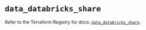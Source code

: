 # `data_databricks_share`

Refer to the Terraform Registry for docs: [`data_databricks_share`](https://registry.terraform.io/providers/databricks/databricks/1.49.1/docs/data-sources/share).
